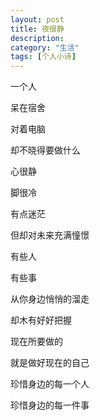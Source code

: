```yaml
---
layout: post
title: 夜很静
description: 
category: "生活"
tags: [个人小诗]
---
```


一个人

呆在宿舍

对着电脑

却不晓得要做什么

心很静

脚很冷

有点迷茫

但却对未来充满憧憬

有些人

有些事

从你身边悄悄的溜走

却木有好好把握

现在所要做的

就是做好现在的自己

珍惜身边的每一个人

珍惜身边的每一件事